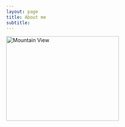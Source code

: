 ```yaml
---
layout: page
title: About me
subtitle: 
---
```

<img src="http://www.coolfbcovers.com/covers-images/download/Life%20Quotes.jpg " alt="Mountain View" style="width:304px;height:228px;">


